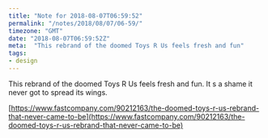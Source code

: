 ```yaml
---
title: "Note for 2018-08-07T06:59:52"
permalink: "/notes/2018/08/07/06-59/"
timezone: "GMT"
date: "2018-08-07T06:59:52Z"
meta:  "This rebrand of the doomed Toys R Us feels fresh and fun"
tags:
- design
---
```

This rebrand of the doomed Toys R Us feels fresh and fun. It s a shame it never got to spread its wings.

[https://www.fastcompany.com/90212163/the-doomed-toys-r-us-rebrand-that-never-came-to-be](https://www.fastcompany.com/90212163/the-doomed-toys-r-us-rebrand-that-never-came-to-be)
